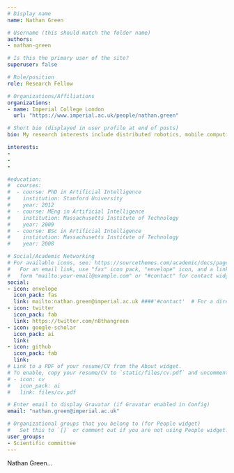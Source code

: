 ```yaml
---
# Display name
name: Nathan Green

# Username (this should match the folder name)
authors:
- nathan-green

# Is this the primary user of the site?
superuser: false

# Role/position
role: Research Fellow

# Organizations/Affiliations
organizations:
- name: Imperial College London
  url: "https://www.imperial.ac.uk/people/nathan.green"

# Short bio (displayed in user profile at end of posts)
bio: My research interests include distributed robotics, mobile computing and programmable matter.

interests:
- 
- 
- 

#education:
#  courses:
#  - course: PhD in Artificial Intelligence
#    institution: Stanford University
#    year: 2012
#  - course: MEng in Artificial Intelligence
#    institution: Massachusetts Institute of Technology
#    year: 2009
#  - course: BSc in Artificial Intelligence
#    institution: Massachusetts Institute of Technology
#    year: 2008

# Social/Academic Networking
# For available icons, see: https://sourcethemes.com/academic/docs/page-builder/#icons
#   For an email link, use "fas" icon pack, "envelope" icon, and a link in the
#   form "mailto:your-email@example.com" or "#contact" for contact widget.
social:
- icon: envelope
  icon_pack: fas
  link: mailto:nathan.green@imperial.ac.uk ####'#contact'  # For a direct email link, use "mailto:test@example.org".
- icon: twitter
  icon_pack: fab
  link: https://twitter.com/n8thangreen
- icon: google-scholar
  icon_pack: ai
  link: 
- icon: github
  icon_pack: fab
  link: 
# Link to a PDF of your resume/CV from the About widget.
# To enable, copy your resume/CV to `static/files/cv.pdf` and uncomment the lines below.
# - icon: cv
#   icon_pack: ai
#   link: files/cv.pdf

# Enter email to display Gravatar (if Gravatar enabled in Config)
email: "nathan.green@imperial.ac.uk"

# Organizational groups that you belong to (for People widget)
#   Set this to `[]` or comment out if you are not using People widget.
user_groups:
- Scientific committee 
---
```


Nathan Green...

